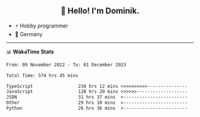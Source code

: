 <h2 align="center">👋 Hello! I'm Dominik.</h2>

- ⚡ Hobby programmer
- 📍 Germany

---
📊 **WakaTime Stats**
<!--START_SECTION:waka-->

```txt
From: 09 November 2022 - To: 01 December 2023

Total Time: 574 hrs 45 mins

TypeScript                 234 hrs 12 mins >>>>>>>>>>---------------   40.75 %
JavaScript                 128 hrs 20 mins >>>>>>-------------------   22.33 %
JSON                       31 hrs 37 mins  >------------------------   05.50 %
Other                      29 hrs 10 mins  >------------------------   05.08 %
Python                     26 hrs 36 mins  >------------------------   04.63 %
```

<!--END_SECTION:waka-->
